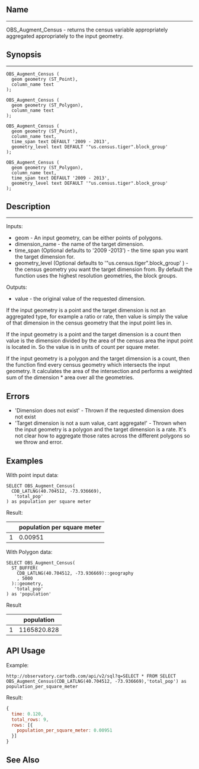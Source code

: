 
## Name
***

OBS_Augment_Census - returns the census variable appropriately aggregated appropriately to the input geometry.

## Synopsis
****

```postgresql
OBS_Augment_Census (
  geom geometry (ST_Point),
  column_name text
);

OBS_Augment_Census (
  geom geometry (ST_Polygon),
  column_name text
);

OBS_Augment_Census (
  geom geometry (ST_Point),
  column_name text,
  time_span text DEFAULT '2009 - 2013',
  geometry_level text DEFAULT '"us.census.tiger".block_group'
);

OBS_Augment_Census (
  geom geometry (ST_Polygon),
  column_name text,
  time_span text DEFAULT '2009 - 2013',
  geometry_level text DEFAULT '"us.census.tiger".block_group'
);
```

## Description
***

Inputs:

- geom - An input geometry, can be either points of polygons.
- dimension_name - the name of the target dimension.
- time_span (Optional defaults to '2009 -2013') - the time span you want the target dimension for.
- geometry_level (Optional defaults to '"us.census.tiger".block_group' ) - the census geometry you want the target dimension from. By default the function uses the highest resolution geometries, the block groups.

Outputs:

- value - the original value of the requested dimension.

If the input geometry is a point and the target dimension is not an aggregated type, for example a ratio or rate, then value is simply the value of that dimension in the census geometry that the input point lies in.

If the input geometry is a point and the target dimension is a count then value is the dimension divided by the area of the census area the input point is located in. So the value is in units of count per square meter.

If the input geometry is a polygon and the target dimension is a count, then the function find every census geometry which intersects the input geometry. It calculates the area of the intersection and performs a weighted sum of the dimension * area over all the geometries.

## Errors

 - 'Dimension does not exist' - Thrown if the requested dimension does not exist
 - 'Target dimension is not a sum value, cant aggregate!' - Thrown when the input geometry is a polygon and the target dimension is a rate. It's not clear how to aggregate those rates across the different polygons so we throw and error.

## Examples

With point input data:

```postgresql
SELECT OBS_Augment_Census(
  CDB_LATLNG(40.704512, -73.936669),
   'total_pop'
) as population per square meter
```

Result:

|   | population per square meter |
|---|------|
| 1 | 0.00951 |

With Polygon data:

```postgresql
SELECT OBS_Augment_Census(
  ST_BUFFER(
    CDB_LATLNG(40.704512, -73.936669)::geography
    , 5000
  )::geometry,
   'total_pop'
) as 'population'
```

Result

|   | population  |
|---|------|
| 1 | 1165820.828 |


## API Usage

Example:

```curl
http://observatory.cartodb.com/api/v2/sql?q=SELECT * FROM SELECT OBS_Augment_Census(CDB_LATLNG(40.704512, -73.936669),'total_pop') as population_per_square_meter
```

Result:

```javascript
{
  time: 0.120,
  total_rows: 9,
  rows: [{
    population_per_square_meter: 0.00951
  }]
}
```

## See Also

